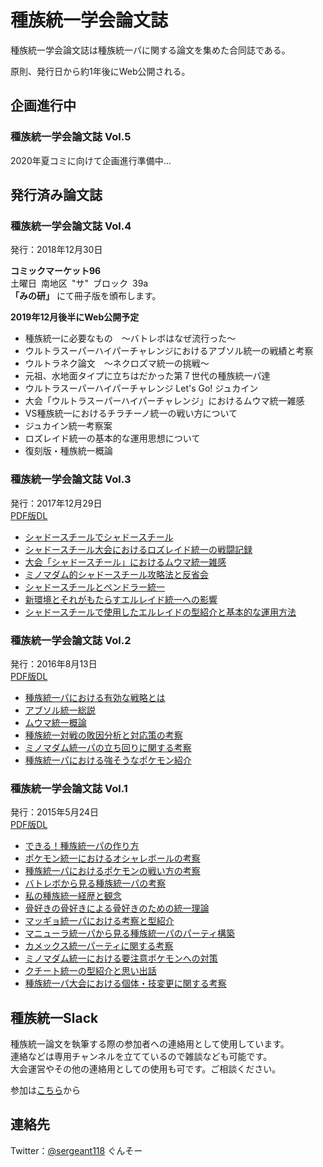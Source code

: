# 種族統一学会論文誌
 種族統一学会論文誌は種族統一パに関する論文を集めた合同誌である。

 原則、発行日から約1年後にWeb公開される。

## 企画進行中

### 種族統一学会論文誌 Vol.5
2020年夏コミに向けて企画進行準備中…


## 発行済み論文誌

### 種族統一学会論文誌 Vol.4
発行：2018年12月30日

**コミックマーケット96**  
土曜日 南地区 "サ" ブロック 39a  
**「みの研」** にて冊子版を頒布します。

**2019年12月後半にWeb公開予定**

 - 種族統一に必要なもの　～バトレボはなぜ流行った～
 - ウルトラスーパーハイパーチャレンジにおけるアブソル統一の戦績と考察
 - ウルトラネク論文　～ネクロズマ統一の挑戦～
 - 元祖、水地面タイプに立ちはだかった第７世代の種族統一パ達
 - ウルトラスーパーハイパーチャレンジ Let's Go! ジュカイン
 - 大会「ウルトラスーパーハイパーチャレンジ」におけるムウマ統一雑感
 - VS種族統一におけるチラチーノ統一の戦い方について
 - ジュカイン統一考察案
 - ロズレイド統一の基本的な運用思想について
 - 復刻版・種族統一概論

### 種族統一学会論文誌 Vol.3
発行：2017年12月29日  
[PDF版DL](https://sergeant118.booth.pm/items/1158099)

 - [シャドースチールでシャドースチール](./Journal3/3-01.md)
 - [シャドースチール大会におけるロズレイド統一の戦闘記録](./Journal3/3-02.md)
 - [大会「シャドースチール」におけるムウマ統一雑感](./Journal3/3-03.md)
 - [ミノマダム的シャドースチール攻略法と反省会](./Journal3/3-04.md)
 - [シャドースチールとペンドラー統一](./Journal3/3-05.md)
 - [新環境とそれがもたらすエルレイド統一への影響](./Journal3/3-06.md)
 - [シャドースチールで使用したエルレイドの型紹介と基本的な運用方法](./Journal3/3-07.md)

### 種族統一学会論文誌 Vol.2
発行：2016年8月13日  
[PDF版DL](https://sergeant118.booth.pm/items/1158092)

 - [種族統一パにおける有効な戦略とは](./Journal2/2-01.md)
 - [アブソル統一総説](./Journal2/2-02.md)
 - [ムウマ統一概論](./Journal2/2-03.md)
 - [種族統一対戦の敗因分析と対応策の考察](./Journal2/2-04.md)
 - [ミノマダム統一パの立ち回りに関する考察](./Journal2/2-05.md)
 - [種族統一パにおける強そうなポケモン紹介](./Journal2/2-06.md)

### 種族統一学会論文誌 Vol.1
発行：2015年5月24日  
[PDF版DL](https://sergeant118.booth.pm/items/101328)

 - [できる！種族統一パの作り方](./Journal1/1-01.md)
 - [ポケモン統一におけるオシャレボールの考察](./Journal1/1-02.md)
 - [種族統一パにおけるポケモンの戦い方の考察](./Journal1/1-03.md)
 - [バトレボから見る種族統一パの考察](./Journal1/1-04.md)
 - [私の種族統一経歴と観念](./Journal1/1-05.md)
 - [骨好きの骨好きによる骨好きのための統一理論](./Journal1/1-06.md)
 - [マッギョ統一パにおける考察と型紹介](./Journal1/1-07.md)
 - [マニューラ統一パから見る種族統一パのパーティ構築](./Journal1/1-08.md)
 - [カメックス統一パーティに関する考察](./Journal1/1-09.md)
 - [ミノマダム統一における要注意ポケモンへの対策](./Journal1/1-10.md)
 - [クチート統一の型紹介と思い出話](./Journal1/1-11.md)
 - [種族統一パ大会における個体・技変更に関する考察](./Journal1/1-12.md)
 
## 種族統一Slack
種族統一論文を執筆する際の参加者への連絡用として使用しています。  
連絡などは専用チャンネルを立てているので雑談なども可能です。  
大会運営やその他の連絡用としての使用も可です。ご相談ください。
 
参加は[こちら](https://join.slack.com/t/shuzokutouitsupoke/shared_invite/enQtNDg2MjI1NDgzMTEwLTNkMGRiMGJjYzdkYmIwZTAzNWQ3ODY1YzM5YjYzYmUwZDM2MDcxY2I5ZjExZTljN2JiOTdmNjc5MjhjZDg0MWE)から
 
## 連絡先
Twitter：[@sergeant118](https://twitter.com/sergeant118) ぐんそー
